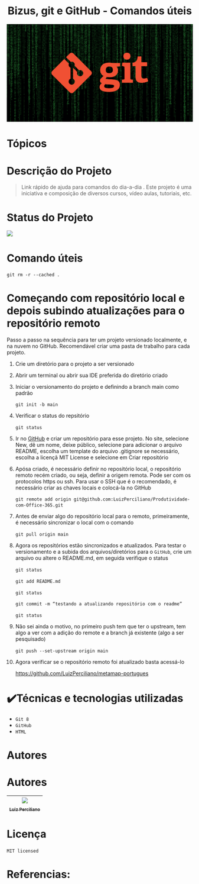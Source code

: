 # 

<h1 align="center"> Bizus, git e GitHub - Comandos úteis </h1>

![descrição da imagem](img/logo-git.jpg)

# Tópicos

# Descrição do Projeto
> Link rápido de ajuda para comandos do dia-a-dia . Este projeto é uma iniciativa e composição de diversos cursos, vídeo aulas, tutoriais, etc.

# Status do Projeto

<p align="left">
<img src="https://img.shields.io/badge/status-em%20desenvolvimento-green">
</p>

# Comando úteis

```
git rm -r --cached .
``` 

# Começando com repositório local e depois subindo atualizações para o repositório remoto
Passo a passo na sequência para ter um projeto versionado localmente, e na nuvem no GitHub. Recomendável criar uma pasta de trabalho para cada projeto. 

1. Crie um diretório para o projeto a ser versionado
1. Abrir um terminal ou abrir sua IDE preferida do diretório criado
1. Iniciar o versionamento do projeto e definindo a branch main como padrão

    ```
    git init -b main
    ```

1. Verificar o status do repsitório

    ```git status```

1. Ir no [GitHub]() e criar um repositório para esse projeto. No site, selecione New, dê um nome, deixe público, selecione para adicionar o arquivo README, escolha um template do arquivo .gitignore se necessário, escolha a licençã MIT License e selecione em Criar repositório
1. Apósa criado, é necessário definir no repositório local, o repositório remoto recém criado, ou seja, definir a origem remota. Pode ser com os protocolos https ou ssh. Para usar o SSH que é o recomendado, é necessário criar as chaves locais e colocá-la no GitHub

    ```git
    git remote add origin git@github.com:LuizPerciliano/Produtividade-com-Office-365.git
    ```

1. Antes de enviar algo do repositório local para o remoto, primeiramente, é necessário sincronizar o local com o comando
    
    ```git pull origin main```

1. Agora os repositórios estão sincronizados e atualizados. Para testar o versionamento e a subida dos arquivos/diretórios para o `GitHub`, crie um arquivo ou altere o README.md, em seguida verifique o status

    ```git status```

    ```git add README.md ```

    ```git status```

    ```
    git commit -m “testando a atualizando repositório com o readme”
    ```

    ```git status```

1. Não sei ainda o motivo, no primeiro push tem que ter o upstream, tem algo a ver com a adição do remote e a branch já existente (algo a ser pesquisado)

    ```git push --set-upstream origin main```

1. Agora verificar se o repositório remoto foi atualizado basta acessá-lo

    https://github.com/LuizPerciliano/metamap-portugues 





# ✔️Técnicas e tecnologias utilizadas
- `Git 8`
- `GitHub`
- `HTML`

# Autores
# Autores

|[<img src="https://avatars.githubusercontent.com/u/4924928?s=96&v=4" width=115><br><sub>Luiz Perciliano</sub>](https://github.com/LuizPerciliano) |
| :---: | 

# Licença
`MIT licensed`

# Referencias:
